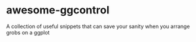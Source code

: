 # awesome-ggcontrol
A collection of useful snippets that can save your sanity when you arrange grobs on a ggplot
